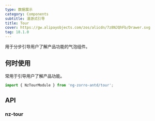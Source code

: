 ```yaml
---
type: 数据展示
category: Components
subtitle: 漫游式引导
title: Tour
cover: https://gw.alipayobjects.com/zos/alicdn/7z8NJQhFb/Drawer.svg
tag: 18.1.0
---
```


用于分步引导用户了解产品功能的气泡组件。

## 何时使用

常用于引导用户了解产品功能。

```ts
import { NzTourModule } from 'ng-zorro-antd/tour';
```

## API

### nz-tour
